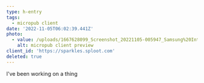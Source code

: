 ```yaml
---
type: h-entry
tags:
  - micropub client
date: '2022-11-05T06:02:39.441Z'
photo:
  - value: /uploads/1667628099_Screenshot_20221105-005947_Samsung%20Internet.jpg
    alt: micropub client preview
client_id: 'https://sparkles.sploot.com'
deleted: true
---
```


I've been working on a thing
